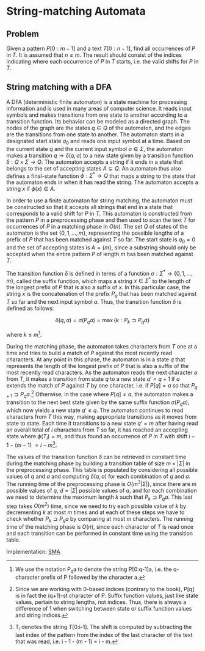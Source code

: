 # String-matching Automata

## Problem

Given a pattern $P[0:m-1]$ and a text $T[0:n-1]$, find all occurrences of $P$ in $T$. It is assumed that $n \geq m$. The result should consist of the indices indicating where each occurrence of $P$ in $T$ starts, i.e. the valid shifts for $P$ in $T$.

## String matching with a DFA

A DFA (deterministic finite automaton) is a state machine for processing information and is used in many areas of computer science. It reads input symbols and makes transitions from one state to another according to a transition function. Its behavior can be modeled as a directed graph. The nodes of the graph are the states $q \in Q$ of the automaton, and the edges are the transitions from one state to another. The automaton starts in a designated start state $q_0$ and reads one input symbol at a time. Based on the current state $q$ and the current input symbol $a \in \Sigma$, the automaton makes a transition $q \rightarrow \delta(q, a)$ to a new state given by a transition function $\delta : Q \times \Sigma \rightarrow Q$. The automaton accepts a string if it ends in a state that belongs to the set of accepting states $A \subseteq Q$. An automaton thus also defines a final-state function $\phi : \Sigma^* \rightarrow Q$ that maps a string to the state that the automaton ends in when it has read the string. The automaton accepts a string $x$ if $\phi(x) \in A$.

In order to use a finite automaton for string matching, the automaton must be constructed so that it accepts all strings that end in a state that corresponds to a valid shift for $P$ in $T$. This automaton is constructed from the pattern $P$ in a preprocessing phase and then used to scan the text $T$ for occurrences of $P$ in a matching phase in $O(n)$. The set $Q$ of states of the automaton is the set $\lbrace 0, 1, ..., m \rbrace$, representing the possible lengths of a prefix of $P$ that has been matched against $T$ so far. The start state is $q_0 = 0$ and the set of accepting states is $A = \lbrace m \rbrace$, since a substring should only be accepted when the entire pattern $P$ of length $m$ has been matched against $T$.

The transition function $\delta$ is defined in terms of a function $\sigma : \Sigma^\ast \rightarrow \lbrace 0, 1, ..., m \rbrace$, called the suffix function, which maps a string $x \in \Sigma^\ast$ to the length of the longest prefix of $P$ that is also a suffix of $x$. In this particular case, the string $x$ is the concatenation of the prefix $P_q$ that has been matched against $T$ so far and the next input symbol $a$. Thus, the transition function $\delta$ is defined as follows:

$$
\delta(q,a) = \sigma(P_qa) = \max \lbrace k : P_k \sqsupset P_qa \rbrace
$$

where $k \leq m$[^1].  

During the matching phase, the automaton takes characters from $T$ one at a time and tries to build a match of $P$ against the most recently read characters. At any point in this phase, the automaton is in a state $q$ that represents the length of the longest prefix of $P$ that is also a suffix of the most recently read characters. As the automaton reads the next character $a$ from $T$, it makes a transition from state $q$ to a new state $q' = q + 1$ if $a$ extends the match of $P$ against $T$ by one character, i.e. if $P[q] = a$ so that $P_{q+1} \sqsupset P_qa$.[^2] Otherwise, in the case where $P[q] \neq a$, the automaton makes a transition to the next best state given by the same suffix function $\sigma(P_qa)$, which now yields a new state $q' \leq q$. The automaton continues to read characters from $T$ this way, making appropriate transitions as it moves from state to state. Each time it transitions to a new state $q' = m$ after having read an overall total of $i$ characters from $T$ so far, it has reached an accepting state where $\phi(T_i) = m$, and thus found an occurrence of $P$ in $T$ with shift $i - 1 - (m - 1)$ $= i - m$[^3].

The values of the transition function $\delta$ can be retrieved in constant time during the matching phase by building a transition table of size $m \times |\Sigma|$ in the preprocessing phase. This table is populated by considering all possible values of $q$ and $a$ and computing $\delta(q, a)$ for each combination of $q$ and $a$. The running time of the preprocessing phase is $O(m^3|\Sigma|)$, since there are $m$ possible values of $q$, $d = |\Sigma|$ possible values of $a$, and for each combination we need to determine the maximum length $k$ such that $P_k \sqsupset P_qa$. This last step takes $O(m^2)$ time, since we need to try each possible value of $k$ by decrementing $k$ at most $m$ times and at each of these steps we have to check whether $P_k \sqsupset P_qa$ by comparing at most $m$ characters. The running time of the matching phase is $O(n)$, since each character of $T$ is read once and each transition can be performed in constant time using the transition table.

Implementation: [SMA](https://github.com/pl3onasm/AADS/blob/main/algorithms/string-matching/finite-automata/sma.c)

[^1]: We use the notation P<sub>q</sub>a to denote the string P[0:q-1]a, i.e. the q-character prefix of P followed by the character a.

[^2]: Since we are working with 0-based indices (contrary to the book), P[q] is in fact the (q+1)-st character of P. Suffix function values, just like state values, pertain to string lengths, not indices. Thus, there is always a difference of 1 when switching between state or suffix function values and string indices.

[^3]: T<sub>i</sub> denotes the string T[0:i-1]. The shift is computed by subtracting the last index of the pattern from the index of the last character of the text that was read, i.e. i - 1 - (m - 1) = i - m.
